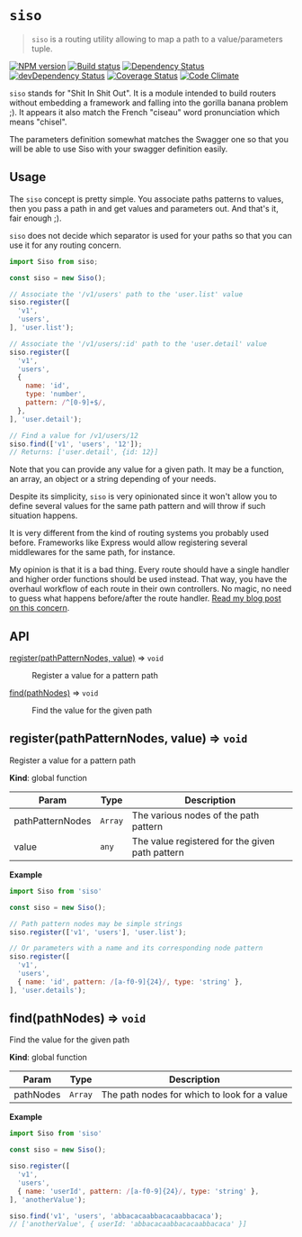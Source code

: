 # `siso`
> `siso` is a routing utility allowing to map a path to a value/parameters tuple.

[![NPM version](https://badge.fury.io/js/siso.png)](https://npmjs.org/package/siso) [![Build status](https://secure.travis-ci.org/nfroidure/siso.png)](https://travis-ci.org/nfroidure/siso) [![Dependency Status](https://david-dm.org/nfroidure/siso.png)](https://david-dm.org/nfroidure/siso) [![devDependency Status](https://david-dm.org/nfroidure/siso/dev-status.png)](https://david-dm.org/nfroidure/siso#info=devDependencies) [![Coverage Status](https://coveralls.io/repos/nfroidure/siso/badge.png?branch=master)](https://coveralls.io/r/nfroidure/siso?branch=master) [![Code Climate](https://codeclimate.com/github/nfroidure/siso.png)](https://codeclimate.com/github/nfroidure/siso)

`siso` stands for "Shit In Shit Out". It is a module intended to build routers
 without embedding a framework and falling into the gorilla banana problem ;).
 It appears it also match the French "ciseau" word pronunciation which means
 "chisel".

The parameters definition somewhat matches the Swagger one so that you will
 be able to use Siso with your swagger definition easily.

## Usage
The `siso` concept is pretty simple. You associate paths patterns to values,
 then you pass a path in and get values and parameters out. And that's it, fair
 enough ;).

`siso` does not decide which separator is used for your paths so that you can
 use it for any routing concern.

```js
import Siso from siso;

const siso = new Siso();

// Associate the '/v1/users' path to the 'user.list' value
siso.register([
  'v1',
  'users',
], 'user.list');

// Associate the '/v1/users/:id' path to the 'user.detail' value
siso.register([
  'v1',
  'users',
  {
    name: 'id',
    type: 'number',
    pattern: /^[0-9]+$/,
  },
], 'user.detail');

// Find a value for /v1/users/12
siso.find(['v1', 'users', '12']);
// Returns: ['user.detail', {id: 12}]
```

Note that you can provide any value for a given path. It may be a function, an
 array, an object or a string depending of your needs.

Despite its simplicity, `siso` is very opinionated since it won't allow you to define
 several values for the same path pattern and will throw if such situation happens.

It is very different from the kind of routing systems you probably used before.
Frameworks like Express would allow registering several middlewares for the same
path, for instance.

My opinion is that it is a bad thing. Every route should have a single handler
 and higher order functions should be used instead. That way, you have the
 overhaul workflow of each route in their own controllers. No magic, no need to
 guess what happens before/after the route handler.
 [Read my blog post on this concern](http://insertafter.com/en/blog/no_more_middlewares.html).

## API

<dl>
<dt><a href="#register">register(pathPatternNodes, value)</a> ⇒ <code>void</code></dt>
<dd><p>Register a value for a pattern path</p>
</dd>
<dt><a href="#find">find(pathNodes)</a> ⇒ <code>void</code></dt>
<dd><p>Find the value for the given path</p>
</dd>
</dl>

<a name="register"></a>

## register(pathPatternNodes, value) ⇒ <code>void</code>
Register a value for a pattern path

**Kind**: global function  

| Param | Type | Description |
| --- | --- | --- |
| pathPatternNodes | <code>Array</code> | The various nodes of the path pattern |
| value | <code>any</code> | The value registered for the given path pattern |

**Example**  
```js
import Siso from 'siso'

const siso = new Siso();

// Path pattern nodes may be simple strings
siso.register(['v1', 'users'], 'user.list');

// Or parameters with a name and its corresponding node pattern
siso.register([
  'v1',
  'users',
  { name: 'id', pattern: /[a-f0-9]{24}/, type: 'string' },
], 'user.details');
```
<a name="find"></a>

## find(pathNodes) ⇒ <code>void</code>
Find the value for the given path

**Kind**: global function  

| Param | Type | Description |
| --- | --- | --- |
| pathNodes | <code>Array</code> | The path nodes for which to look for a value |

**Example**  
```js
import Siso from 'siso'

const siso = new Siso();

siso.register([
  'v1',
  'users',
  { name: 'userId', pattern: /[a-f0-9]{24}/, type: 'string' },
], 'anotherValue');

siso.find('v1', 'users', 'abbacacaabbacacaabbacaca');
// ['anotherValue', { userId: 'abbacacaabbacacaabbacaca' }]
```
